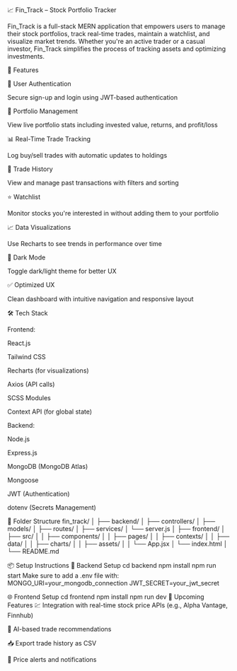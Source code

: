 📈 Fin_Track – Stock Portfolio Tracker

Fin_Track is a full-stack MERN application that empowers users to manage their stock portfolios, track real-time trades, maintain a watchlist, and visualize market trends. Whether you're an active trader or a casual investor, Fin_Track simplifies the process of tracking assets and optimizing investments.

🚀 Features

🔐 User Authentication

Secure sign-up and login using JWT-based authentication

💼 Portfolio Management

View live portfolio stats including invested value, returns, and profit/loss

📊 Real-Time Trade Tracking

Log buy/sell trades with automatic updates to holdings

🧾 Trade History

View and manage past transactions with filters and sorting

⭐ Watchlist

Monitor stocks you're interested in without adding them to your portfolio

📈 Data Visualizations

Use Recharts to see trends in performance over time

🌙 Dark Mode

Toggle dark/light theme for better UX

✅ Optimized UX

Clean dashboard with intuitive navigation and responsive layout

🛠️ Tech Stack

Frontend:

React.js

Tailwind CSS

Recharts (for visualizations)

Axios (API calls)

SCSS Modules

Context API (for global state)

Backend:

Node.js

Express.js

MongoDB (MongoDB Atlas)

Mongoose

JWT (Authentication)

dotenv (Secrets Management)

📂 Folder Structure
fin_track/
│
├── backend/
│   ├── controllers/
│   ├── models/
│   ├── routes/
│   ├── services/
│   └── server.js
│
├── frontend/
│   ├── src/
│   │   ├── components/
│   │   ├── pages/
│   │   ├── contexts/
│   │   ├── data/
│   │   ├── charts/
│   │   ├── assets/
│   │   └── App.jsx
│   └── index.html
│
└── README.md

📦 Setup Instructions
🔧 Backend Setup
cd backend
npm install
npm run start
Make sure to add a .env file with:
MONGO_URI=your_mongodb_connection
JWT_SECRET=your_jwt_secret

🌐 Frontend Setup
cd frontend
npm install
npm run dev
📌 Upcoming Features
💹 Integration with real-time stock price APIs (e.g., Alpha Vantage, Finnhub)

🧠 AI-based trade recommendations

📥 Export trade history as CSV

🔔 Price alerts and notifications
